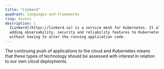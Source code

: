 ```yaml
---
title: "Linkerd"
quadrant: languages-and-frameworks
ring: assess
description: |
  [Linkerd](https://linkerd.io) is a service mesh for Kubernetes. It allows for
  adding observability, security and reliability features to Kubernetes deployments
  without having to alter the running application code.
---
```


The continuing push of applications to the cloud and Kubernetes means that these
types of technology should be assessed with interest in relation to our own
cloud deployments.

